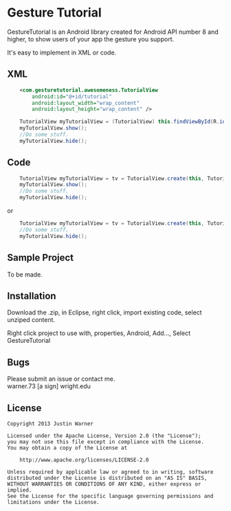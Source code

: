 Gesture Tutorial
=========

GestureTutorial is an Android library created for Android API number 8 and higher, to show users of your app the gesture you support.

It's easy to implement in XML or code.

XML
----
````xml
    <com.gesturetutorial.awesomeness.TutorialView 
        android:id="@+id/tutorial"
        android:layout_width="wrap_content"
        android:layout_height="wrap_content" />
````

````java
    TutorialView myTutorialView = (TutorialView) this.findViewById(R.id.tutorial);
    myTutorialView.show();
    //Do some stuff.
    myTutorialView.hide();    
````


Code
----
````java
    TutorialView myTutorialView = tv = TutorialView.create(this, TutorialView.LeftToRight, 0, v);
    myTutorialView.show();
    //Do some stuff.
    myTutorialView.hide();    
````

or

````java
    TutorialView myTutorialView = tv = TutorialView.create(this, TutorialView.LeftToRight, 0, v).show();
    //Do some stuff.
    myTutorialView.hide();    
````



Sample Project
-----------

To be made.

Installation
--------------
Download the .zip, in Eclipse, right click, import existing code, select unziped content.

Right click project to use with, properties, Android, Add..., Select GestureTutorial


Bugs
----
Please submit an issue or contact me.  
warner.73 [a sign] wright.edu

License
----
    Copyright 2013 Justin Warner
    
    Licensed under the Apache License, Version 2.0 (the "License");
    you may not use this file except in compliance with the License.
    You may obtain a copy of the License at

        http://www.apache.org/licenses/LICENSE-2.0

    Unless required by applicable law or agreed to in writing, software
    distributed under the License is distributed on an "AS IS" BASIS,
    WITHOUT WARRANTIES OR CONDITIONS OF ANY KIND, either express or implied.
    See the License for the specific language governing permissions and
    limitations under the License.


    